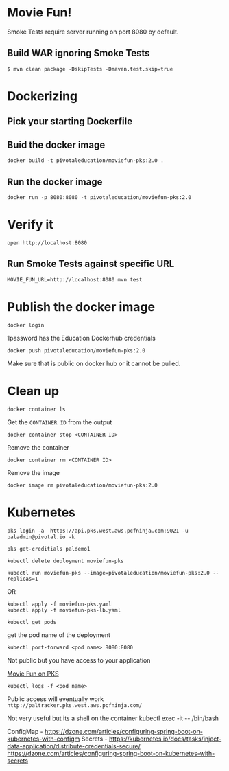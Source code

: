 # Movie Fun!

Smoke Tests require server running on port 8080 by default.

## Build WAR ignoring Smoke Tests

```
$ mvn clean package -DskipTests -Dmaven.test.skip=true
```

# Dockerizing

## Pick your starting Dockerfile

## Buid the docker image
```
docker build -t pivotaleducation/moviefun-pks:2.0 .
```

## Run the docker image
```
docker run -p 8080:8080 -t pivotaleducation/moviefun-pks:2.0
```

# Verify it
```
open http://localhost:8080
```

## Run Smoke Tests against specific URL

```
MOVIE_FUN_URL=http://localhost:8080 mvn test
```

# Publish the docker image
```
docker login
```
1password has the Education Dockerhub credentials

```
docker push pivotaleducation/moviefun-pks:2.0
```

Make sure that is public on docker hub or it cannot be pulled.

# Clean up
```
docker container ls
```

Get the `CONTAINER ID` from the output

```
docker container stop <CONTAINER ID>
```

Remove the container
```
docker container rm <CONTAINER ID>
```

Remove the image
```
docker image rm pivotaleducation/moviefun-pks:2.0
```

# Kubernetes
```
pks login -a  https://api.pks.west.aws.pcfninja.com:9021 -u paladmin@pivotal.io -k
```

```
pks get-creditials paldemo1
```

```
kubectl delete deployment moviefun-pks
```

```
kubectl run moviefun-pks --image=pivotaleducation/moviefun-pks:2.0 --replicas=1
```
OR
```
kubectl apply -f moviefun-pks.yaml
kubectl apply -f moviefun-pks-lb.yaml
```

```
kubectl get pods
```
get the pod name of the deployment

```
kubectl port-forward <pod name> 8080:8080
```
Not public but you have access to your application

[Movie Fun on PKS](http://localhost:8080/)

```
kubectl logs -f <pod name>
```

Public access will eventually work
`http://paltracker.pks.west.aws.pcfninja.com/`

Not very useful but its a shell on the container
kubectl exec -it <pod name> -- /bin/bash


ConfigMap - https://dzone.com/articles/configuring-spring-boot-on-kubernetes-with-configm
Secrets - https://kubernetes.io/docs/tasks/inject-data-application/distribute-credentials-secure/
https://dzone.com/articles/configuring-spring-boot-on-kubernetes-with-secrets
